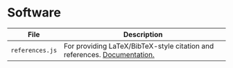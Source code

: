 # Software


| File | Description |
| ---- | ----------- |
| `references.js` | For providing LaTeX/BibTeX-style citation and references. [Documentation.](https://jwolondon.github.io/dist/references.html) |
